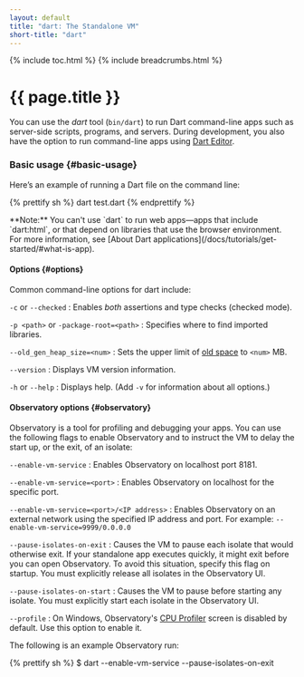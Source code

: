 ```yaml
---
layout: default
title: "dart: The Standalone VM"
short-title: "dart"
---
```


{% include toc.html %}
{% include breadcrumbs.html %}

# {{ page.title }}

You can use the _dart_ tool (`bin/dart`) to run Dart command-line apps such as
server-side scripts, programs, and servers. During development, you also
have the option to run command-line apps using [Dart Editor](/tools/editor/).
    
### Basic usage {#basic-usage}

Here’s an example of running a Dart file on the command line:

{% prettify sh %}
dart test.dart
{% endprettify %}

<aside class="alert alert-info" markdown="1">
**Note:** You can't use `dart` to run web apps&mdash;apps
that include `dart:html`, or that depend on libraries
that use the browser environment. For more information, see
[About Dart applications](/docs/tutorials/get-started/#what-is-app).
</aside>

#### Options {#options}

Common command-line options for dart include:

`-c` or `--checked`
: Enables _both_ assertions and type checks (checked mode).

`-p <path>` or `-package-root=<path>`
: Specifies where to find imported libraries.

`--old_gen_heap_size=<num>`
: Sets the upper limit of
  [old space](/tools/observatory/glossary.html#old-space) to `<num>` MB.

`--version`
: Displays VM version information.

`-h` or `--help`
: Displays help. (Add `-v` for information about all options.)

#### Observatory options {#observatory}

Observatory is a tool for profiling and debugging your apps.
You can use the following flags to enable Observatory and to
instruct the VM to delay the start up, or the exit, of an isolate:

`--enable-vm-service`
: Enables Observatory on localhost port 8181.

`--enable-vm-service=<port>`
: Enables Observatory on localhost for the specific port.

`--enable-vm-service=<port>/<IP address>`
: Enables Observatory on an external network using the specified
  IP address and port. For example:
  `--enable-vm-service=9999/0.0.0.0`

`--pause-isolates-on-exit`
: Causes the VM to pause each isolate that would otherwise exit.
  If your standalone app executes quickly,
  it might exit before you can open Observatory. To avoid this situation,
  specify this flag on startup.  You must explicitly release all isolates
  in the Observatory UI.

`--pause-isolates-on-start`
: Causes the VM to pause before starting any isolate.
  You must explicitly start each isolate in the Observatory UI. 

`--profile`
: On Windows, Observatory's
  [CPU Profiler](/tools/observatory/cpu-profile.html) screen
  is disabled by default. Use this option to enable it.

The following is an example Observatory run:

{% prettify sh %}
$ dart --enable-vm-service --pause-isolates-on-exit <script>.dart
{% endprettify %}

For more information, see [Observatory](/tools/observatory/).

#### Snapshot option {#snapshots}

You can also generate snapshots:

`--snapshot=<filename>`
: Generates a snapshot in the specified file. For information
  on generating and running snapshots, see the article
  [Snapshots in Dart](/articles/snapshots/).
  
### Enabling checked mode {#enabling-checked-mode}
  
Dart programs run in one of two modes: checked or production. By default, the
Dart VM runs in production mode. We recommend that you enable checked mode for
development and testing.

In checked mode, assignments are dynamically checked, and certain violations of
the type system raise exceptions at runtime. In production mode, static type
annotations have no effect.

Assert statements are also enabled in checked mode. An
[assert statement](/docs/dart-up-and-running/contents/ch02.html#assert)
checks a boolean condition, raising an exception if the condition is false.
Assertions do not run in production mode.

You can run the VM in checked mode with the `--checked` command-line flag:

{% prettify sh %}
dart --checked test.dart
{% endprettify %}
